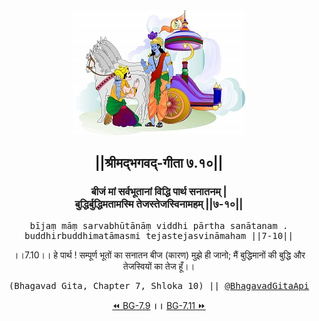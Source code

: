 <center><img src="../../asset/BG.png" alt="#API #bhagavadgitaapi #slok #nodejs #js #api #gitaapi #krishna #hinduism #vedic #ISKCON #shreemadbhagavadgita #technology"/>
<h2>||श्रीमद्‍भगवद्‍-गीता ७.१०||</h2>
<h3>बीजं मां सर्वभूतानां विद्धि पार्थ सनातनम् |<br/>बुद्धिर्बुद्धिमतामस्मि तेजस्तेजस्विनामहम् ||७-१०||</h3>
<pre>bījaṃ māṃ sarvabhūtānāṃ viddhi pārtha sanātanam .<br/>buddhirbuddhimatāmasmi tejastejasvināmaham ||7-10||</pre>
<p>।।7.10।। हे पार्थ ! सम्पूर्ण भूतों का सनातन बीज (कारण) मुझे ही जानो; मैं बुद्धिमानों की बुद्धि और तेजस्वियों का तेज हूँ।।</p>
<pre>(Bhagavad Gita, Chapter 7, Shloka 10) || <a href="https://twitter.com/bhagavadgitaapi">@BhagavadGitaApi</a></pre><a href="../../7/9">⏪  BG-7.9</a><b>        ।।        </b><a href="../../7/11">BG-7.11  ⏩</a></center></center>